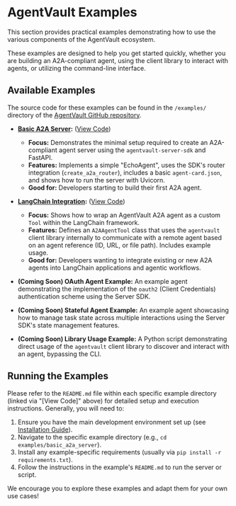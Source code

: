 # AgentVault Examples

This section provides practical examples demonstrating how to use the various components of the AgentVault ecosystem.

These examples are designed to help you get started quickly, whether you are building an A2A-compliant agent, using the client library to interact with agents, or utilizing the command-line interface.

## Available Examples

The source code for these examples can be found in the `/examples/` directory of the [AgentVault GitHub repository](https://github.com/SecureAgentTools/AgentVault/tree/main/examples).

*   **[Basic A2A Server](examples/basic_a2a_server.md):** ([View Code](https://github.com/SecureAgentTools/AgentVault/tree/main/examples/basic_a2a_server))
    *   **Focus:** Demonstrates the minimal setup required to create an A2A-compliant agent server using the `agentvault-server-sdk` and FastAPI.
    *   **Features:** Implements a simple "EchoAgent", uses the SDK's router integration (`create_a2a_router`), includes a basic `agent-card.json`, and shows how to run the server with Uvicorn.
    *   **Good for:** Developers starting to build their first A2A agent.

*   **[LangChain Integration](examples/langchain_integration.md):** ([View Code](https://github.com/SecureAgentTools/AgentVault/tree/main/examples/langchain_integration))
    *   **Focus:** Shows how to wrap an AgentVault A2A agent as a custom `Tool` within the LangChain framework.
    *   **Features:** Defines an `A2AAgentTool` class that uses the `agentvault` client library internally to communicate with a remote agent based on an agent reference (ID, URL, or file path). Includes example usage.
    *   **Good for:** Developers wanting to integrate existing or new A2A agents into LangChain applications and agentic workflows.

*   **(Coming Soon) OAuth Agent Example:** An example agent demonstrating the implementation of the `oauth2` (Client Credentials) authentication scheme using the Server SDK.

*   **(Coming Soon) Stateful Agent Example:** An example agent showcasing how to manage task state across multiple interactions using the Server SDK's state management features.

*   **(Coming Soon) Library Usage Example:** A Python script demonstrating direct usage of the `agentvault` client library to discover and interact with an agent, bypassing the CLI.

## Running the Examples

Please refer to the `README.md` file within each specific example directory (linked via "[View Code]" above) for detailed setup and execution instructions. Generally, you will need to:

1.  Ensure you have the main development environment set up (see [Installation Guide](installation.md)).
2.  Navigate to the specific example directory (e.g., `cd examples/basic_a2a_server`).
3.  Install any example-specific requirements (usually via `pip install -r requirements.txt`).
4.  Follow the instructions in the example's `README.md` to run the server or script.

We encourage you to explore these examples and adapt them for your own use cases!
